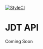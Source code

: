 [![StyleCI](https://styleci.io/repos/87166365/shield)](https://styleci.io/repos/87166365)

# JDT API
Coming Soon
